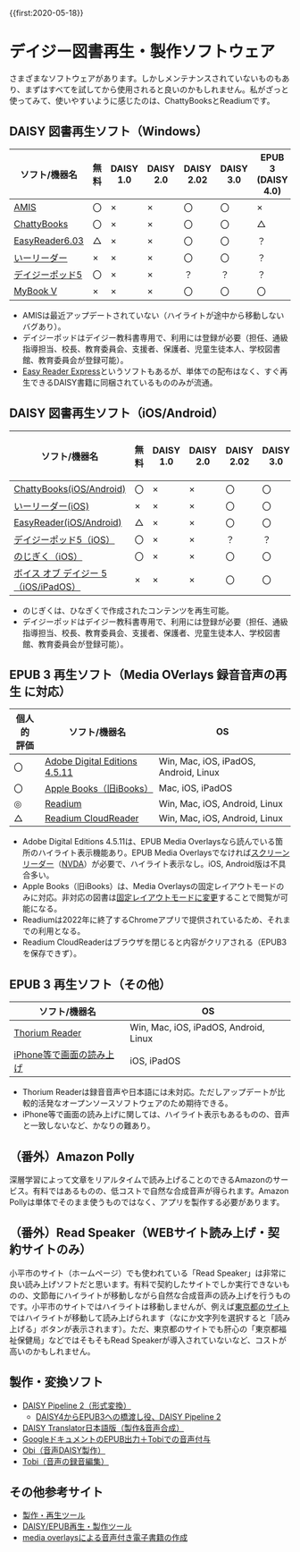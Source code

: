 {{first:2020-05-18}}
# デイジー図書再生・製作ソフトウェア
さまざまなソフトウェアがあります。しかしメンテナンスされていないものもあり、まずはすべてを試してから使用されると良いのかもしれません。私がざっと使ってみて、使いやすいように感じたのは、ChattyBooksとReadiumです。
## DAISY 図書再生ソフト（Windows）

| ソフト/機器名 | 無料 | DAISY 1.0 | DAISY 2.0 | DAISY 2.02 | DAISY 3.0 | EPUB 3 (DAISY 4.0) |
| ---- | ---- | ---- | ---- | ---- | ---- | ---- |
| [AMIS](https://www.dinf.ne.jp/doc/daisy/software/amis3_1_4_install.html) | 〇 | × | × | 〇 | 〇 | × |
| [ChattyBooks](https://www.sciaccess.net/jp/ChattyBooks/) | 〇 | × | × | 〇 | 〇 | △ |
| [EasyReader6.03](https://blog.normanet.ne.jp/atdo/?q=node/105) | △ | × | × | 〇 | 〇 | ？ |
| [いーリーダー](http://www.plextalk.com/jp/education/products/e-reader/) | × | × | × | 〇 | 〇 | ？ |
| [デイジーポッド5](https://www.dinf.ne.jp/doc/daisy/book/daisytext_pod.html) | 〇 | × | × | ？ | ？ | ？ |
| [MyBook V](http://www.aok-net.com/products/mybook.html) | × | × | × | 〇 | 〇 | 〇 |

* AMISは最近アップデートされていない（ハイライトが途中から移動しないバグあり）。
* デイジーポッドはデイジー教科書専用で、利用には登録が必要（担任、通級指導担当、校長、教育委員会、支援者、保護者、児童生徒本人、学校図書館、教育委員会が登録可能）。
* [Easy Reader Express](https://blog.normanet.ne.jp/atdo/?q=node/113)というソフトもあるが、単体での配布はなく、すぐ再生できるDAISY書籍に同梱されているもののみが流通。

## DAISY 図書再生ソフト（iOS/Android）
| ソフト/機器名 | 無料 | DAISY 1.0 | DAISY 2.0 | DAISY 2.02 | DAISY 3.0 | EPUB 3 (DAISY 4.0) |
| ---- | ---- | ---- | ---- | ---- | ---- | ---- |
| [ChattyBooks(iOS/Android)](https://chattybooks.sciaccess.net/) | 〇 | × | × | 〇 | 〇 | △ |
| [いーリーダー(iOS)](https://apps.apple.com/jp/app/%E3%81%84%E3%83%BC%E3%83%AA%E3%83%BC%E3%83%80%E3%83%BC/id1023283265?mt=8&ign-mpt=uo%3D4) | × | × | × | 〇 | 〇 | ？ |
| [EasyReader(iOS/Android)](https://yourdolphin.com/en-gb/products/individuals/easyreader-app) | △ | × | × | 〇 | 〇 | 〇 |
| [デイジーポッド5（iOS）](https://apps.apple.com/jp/app/%E3%83%87%E3%82%A4%E3%82%B8%E3%83%BC%E3%83%9D%E3%83%83%E3%83%89/id1109664926) | 〇 | × | × | ？ | ？ | ？ |
| [のじぎく（iOS）](https://apps.apple.com/jp/app/nojigiku-shinpuru-deijipureiya/id1159185461) | 〇 | × | × | 〇 | 〇 | ？ |
| [ボイス オブ デイジー 5（iOS/iPadOS）](http://www.cypac.co.jp/ja/products/vodi5/) | × | × | × | 〇 | 〇 | 〇 |

* のじぎくは、ひなぎくで作成されたコンテンツを再生可能。
* デイジーポッドはデイジー教科書専用で、利用には登録が必要（担任、通級指導担当、校長、教育委員会、支援者、保護者、児童生徒本人、学校図書館、教育委員会が登録可能）。

## EPUB 3 再生ソフト（Media OVerlays 録音音声の再生 に対応）
| 個人的<br>評価 | ソフト/機器名 | OS |
| ---- | ---- | ---- | 
| 〇 | [Adobe Digital Editions 4.5.11 ](https://www.dinf.ne.jp/doc/daisy/software/amis3_1_4_install.html) | Win, Mac, iOS, iPadOS, Android, Linux |
| 〇 | [Apple Books（旧iBooks）](https://apps.apple.com/jp/app/apple-books/id364709193) | Mac, iOS, iPadOS|
| ◎ | [Readium](https://chrome.google.com/webstore/detail/readium/fepbnnnkkadjhjahcafoaglimekefifl?hl=ja) | Win, Mac, iOS, Android, Linux |
| △ | [Readium CloudReader](http://readium.github.io/readium-js-viewer/?) | Win, Mac, iOS, Android, Linux |

* Adobe Digital Editions 4.5.11は、EPUB Media Overlaysなら読んでいる箇所のハイライト表示機能あり。EPUB Media Overlaysでなければ[スクリーンリーダー](https://parashuto.com/rriver/others/screen-reader-market-share)（[NVDA](https://www.nvaccess.org/)）が必要で、ハイライト表示なし。iOS, Android版は不具合多い。
* Apple Books（旧iBooks）は、Media Overlaysの固定レイアウトモードのみに対応。非対応の図書は[固定レイアウトモードに変更](https://www.slideshare.net/youjisakai/media-overlays-30fxl-epubepub-34)することで閲覧が可能になる。
* Readiumは2022年に終了するChromeアプリで提供されているため、それまでの利用となる。
* Readium CloudReaderはブラウザを閉じると内容がクリアされる（EPUB3を保存できず）。

## EPUB 3 再生ソフト（その他）
| ソフト/機器名 | OS |
| ---- | ---- | 
| [Thorium Reader](https://github.com/readium/readium-desktop) | Win, Mac, iOS, iPadOS, Android, Linux |
| [iPhone等で画面の読み上げ](https://support.apple.com/ja-jp/HT202362) | iOS, iPadOS |

* Thorium Readerは録音音声や日本語には未対応。ただしアップデートが比較的活発なオープンソースソフトウェアのため期待できる。
* iPhone等で画面の読み上げに関しては、ハイライト表示もあるものの、音声と一致しないなど、かなりの難あり。

## （番外）Amazon Polly
深層学習によって文章をリアルタイムで読み上げることのできるAmazonのサービス。有料ではあるものの、低コストで自然な合成音声が得られます。Amazon Pollyは単体でそのまま使うものではなく、アプリを製作する必要があります。

## （番外）Read Speaker（WEBサイト読み上げ・契約サイトのみ）
小平市のサイト（ホームページ）でも使われている「Read Speaker」は非常に良い読み上げソフトだと思います。有料で契約したサイトでしか実行できないものの、文節毎にハイライトが移動しながら自然な合成音声の読み上げを行うものです。小平市のサイトではハイライトは移動しませんが、例えば[東京都のサイト](https://www.metro.tokyo.lg.jp/)ではハイライトが移動して読み上げられます（なにか文字列を選択すると「読み上げる」ボタンが表示されます）。ただ、東京都のサイトでも肝心の「東京都福祉保健局」などではそもそもRead Speakerが導入されていないなど、コストが高いのかもしれません。



## 製作・変換ソフト
- [DAISY Pipeline 2（形式変換）](http://daisy.github.io/pipeline/)
    - [DAISY4からEPUB3への橋渡し役、DAISY Pipeline 2](https://code.kzakza.com/2012/08/daisy-pipeline-2/)
- [DAISY Translator日本語版（製作&音声合成）](https://www.dinf.ne.jp/doc/daisy/software/save_as_daisy.html)
- [GoogleドキュメントのEPUB出力＋Tobiでの音声付与](https://blog.normanet.ne.jp/atdo/?q=node/420)
- [Obi（音声DAISY製作）](https://daisy.org/activities/software/obi/)
- [Tobi（音声の録音編集）](https://daisy.org/info-help/guidance-training/tags/tobi/)

## その他参考サイト
- [製作・再生ツール](https://atdo.website/tools/)
- [DAISY/EPUB再生・製作ツール](https://www.normanet.ne.jp/~atdo/tool.html#tobi)
- [media overlaysによる音声付き電子書籍の作成](https://t2aki.doncha.net/?id=1424168919)